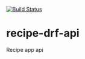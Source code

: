 [![Build Status](https://travis-ci.com/rafaelsfaria/recipe-drf-api.svg?branch=master)](https://travis-ci.com/rafaelsfaria/recipe-drf-api)
# recipe-drf-api
Recipe app api
